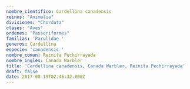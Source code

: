 ```yaml
---
nombre_cientifico: Cardellina canadensis
reinos: "Animalia"
divisiones: "Chordata"
clases: "Aves"
ordenes: "Passeriformes"
familias: 'Parulidae '
generos: Cardellina
especie: 'canadensis '
nombre_comun: Reinita Pechirrayada
nombre_ingles: Canada Warbler
title: 'Cardellina canadensis, Canada Warbler, Reinita Pechirrayada'
draft: false
date: 2017-08-19T02:46:32.000Z
---
```


